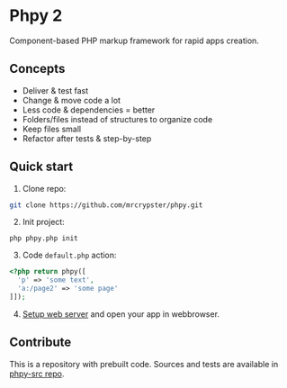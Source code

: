 # Phpy 2

Component-based PHP markup framework for rapid apps creation.

## Concepts
- Deliver & test fast
- Change & move code a lot
- Less code & dependencies = better
- Folders/files instead of structures to organize code
- Keep files small
- Refactor after tests & step-by-step

## Quick start
1. Clone repo:
```bash
git clone https://github.com/mrcrypster/phpy.git
```

2. Init project:
```
php phpy.php init
```

3. Code `default.php` action:
```php
<?php return phpy([
  'p' => 'some text',
  'a:/page2' => 'some page'
]]);
```

4. [Setup web server](#howto) and open your app in webbrowser.

## Contribute
This is a repository with prebuilt code.
Sources and tests are available in [phpy-src repo](https://github.com/mrcrypster/phpy-src).

